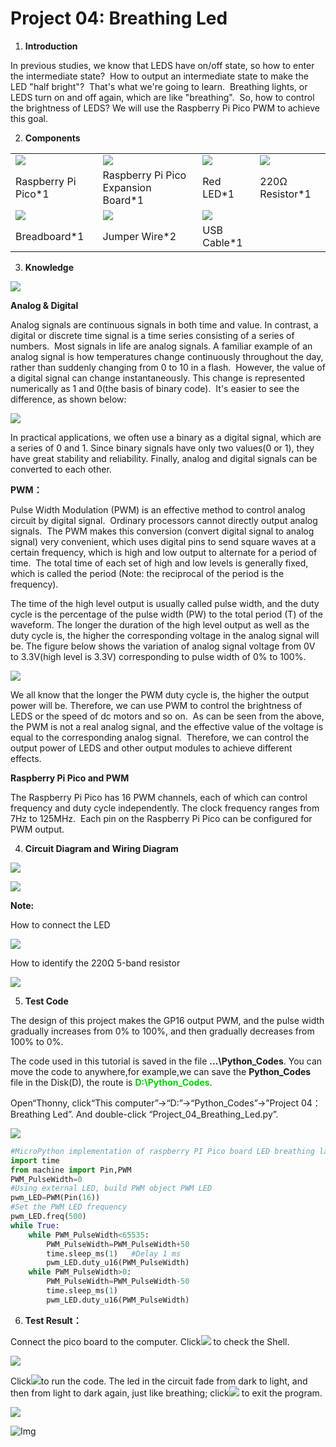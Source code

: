 # Project 04: Breathing Led

1. **Introduction**
    

In previous studies, we know that LEDS have on/off state, so how to enter the intermediate state?  How to output an intermediate state to make the LED "half bright"?  That's what we're going to learn.  Breathing lights, or LEDS turn on and off again, which are like "breathing".  So, how to control the brightness of LEDS?  We will use the Raspberry Pi Pico PWM to achieve this goal.  
    
2. **Components**

<table>
<tbody>
<tr class="odd">
<td><img src="https://raw.githubusercontent.com/keyestudio/KS3025-KS3025F-Keyestudio-Raspberry-Pi-Pico-Learning-Kit-Complete-Edition-Raspberry-Pi/master/media/19a8d68dfaf5224addb911f981c31ffc.jpeg"  /></td>
<td><img src="https://raw.githubusercontent.com/keyestudio/KS3025-KS3025F-Keyestudio-Raspberry-Pi-Pico-Learning-Kit-Complete-Edition-Raspberry-Pi/master/media/bbed91c0b45fcafc7e7163bfeabf68f9.png" /></td>
<td><img src="https://raw.githubusercontent.com/keyestudio/KS3025-KS3025F-Keyestudio-Raspberry-Pi-Pico-Learning-Kit-Complete-Edition-Raspberry-Pi/master/media/7eb361d680dfa351f07f8527aeb37abd.png" /></td>
<td><img src="https://raw.githubusercontent.com/keyestudio/KS3025-KS3025F-Keyestudio-Raspberry-Pi-Pico-Learning-Kit-Complete-Edition-Raspberry-Pi/master/media/098a2730d0b0a2a4b2079e0fc87fd38b.png" /></td>
</tr>
<tr class="even">
<td>Raspberry Pi Pico*1</td>
<td>Raspberry Pi Pico Expansion Board*1</td>
<td>Red LED*1</td>
<td>220Ω Resistor*1</td>
</tr>
<tr class="odd">

<td><img src="https://raw.githubusercontent.com/keyestudio/KS3025-KS3025F-Keyestudio-Raspberry-Pi-Pico-Learning-Kit-Complete-Edition-Raspberry-Pi/master/media/e380dd26e4825be9a768973802a55fe6.png"  /></td>
<td><img src="https://raw.githubusercontent.com/keyestudio/KS3025-KS3025F-Keyestudio-Raspberry-Pi-Pico-Learning-Kit-Complete-Edition-Raspberry-Pi/master/media/c801a7baee258ff7f5f28ac6e9a7097b.png" /></td>
<td><img src="https://raw.githubusercontent.com/keyestudio/KS3025-KS3025F-Keyestudio-Raspberry-Pi-Pico-Learning-Kit-Complete-Edition-Raspberry-Pi/master/media/7dcbd02995be3c142b2f97df7f7c03ce.png" /></td>
<td></td>
</tr>
<tr class="even">
<td>Breadboard*1</td>
<td>Jumper Wire*2</td>
<td>USB Cable*1</td>
<td></td>
</tr>
</tbody>
</table>

3.  **Knowledge**

![](../media/6549bdbfd4e7b6b2b341012105d655e8.png)

**Analog & Digital**

Analog signals are continuous signals in both time and value. In contrast, a digital or discrete time signal is a time series consisting of a series of numbers.  Most signals in life are analog signals. A familiar example of an analog signal is how temperatures change continuously throughout the day, rather than suddenly changing from 0 to 10 in a flash.  However, the value of a digital signal can change instantaneously. This change is represented numerically as 1 and 0(the basis of binary code).  It's easier to see the difference, as shown below:

![](../media/4bdf6127e563b453a1fd8953b4ebb277.png)

In practical applications, we often use a binary as a digital signal, which are a series of 0 and 1. Since binary signals have only two values(0 or 1), they have great stability and reliability. Finally, analog and digital signals can be converted to each other. 

**PWM：**

Pulse Width Modulation (PWM) is an effective method to control analog circuit by digital signal.  Ordinary processors cannot directly output analog signals.  The PWM makes this conversion (convert digital signal to analog signal) very convenient, which uses digital pins to send square waves at a certain frequency, which is high and low output to alternate for a period of time.  The total time of each set of high and low levels is generally fixed, which is called the period (Note: the reciprocal of the period is the frequency). 

The time of the high level output is usually called pulse width, and the duty cycle is the percentage of the pulse width (PW) to the total period (T) of the waveform. The longer the duration of the high level output as well as the duty cycle is, the higher the corresponding voltage in the analog signal will be. The figure below shows the variation of analog signal voltage from 0V to 3.3V(high level is 3.3V) corresponding to pulse width of 0% to 100%.  

![](../media/a439e1bd8a4578b43b7188c821d58594.jpeg)

We all know that the longer the PWM duty cycle is, the higher the output power will be. Therefore, we can use PWM to control the brightness of LEDS or the speed of dc motors and so on.  As can be seen from the above, the PWM is not a real analog signal, and the effective value of the voltage is equal to the corresponding analog signal.  Therefore, we can control the output power of LEDS and other output modules to achieve different effects.

**Raspberry Pi Pico and PWM**

The Raspberry Pi Pico has 16 PWM channels, each of which can control frequency and duty cycle independently. The clock frequency ranges from 7Hz to 125MHz.  Each pin on the Raspberry Pi Pico can be configured for PWM output.  

4.  **Circuit Diagram and** **Wiring Diagram**

![](../media/cb069d7553d861e3293d8bdbe85bbd05.png)

![](../media/898285da10fa9b39e52a02bc68758d27.png)

**Note:**

How to connect the LED

![](../media/42ff6f405dfa128593827de5aa03e94b.png)

How to identify the 220Ω 5-band resistor

![](../media/55c0199544e9819328f6d5778f10d7d0.png)

5.  **Test Code**

The design of this project makes the GP16 output PWM, and the pulse width gradually increases from 0% to 100%, and then gradually decreases from 100% to 0%.  

The code used in this tutorial is saved in the file **...\\Python_Codes**. You can move the code to anywhere,for example,we can save the **Python_Codes** file in the Disk(D), the route is <span style="color: rgb(0, 209, 0);">**D:\\Python_Codes**</span>.

Open“Thonny, click“This computer”→“D:”→“Python_Codes”→”Project 04：Breathing Led”. And double-click “Project\_04\_Breathing\_Led.py”.

![](../media/d0616993fc8b1deb9db4414e3146e602.png)

```python
#MicroPython implementation of raspberry PI Pico board LED breathing lamp program example
import time
from machine import Pin,PWM
PWM_PulseWidth=0
#Using external LED, build PWM object PWM LED
pwm_LED=PWM(Pin(16))
#Set the PWM LED frequency
pwm_LED.freq(500)
while True:
    while PWM_PulseWidth<65535:
        PWM_PulseWidth=PWM_PulseWidth+50
        time.sleep_ms(1)   #Delay 1 ms 
        pwm_LED.duty_u16(PWM_PulseWidth)
    while PWM_PulseWidth>0:
        PWM_PulseWidth=PWM_PulseWidth-50
        time.sleep_ms(1)
        pwm_LED.duty_u16(PWM_PulseWidth)
```


6.  **Test Result：**

Connect the pico board to the computer. Click![](../media/27451c8a9c13e29d02bc0f5831cfaf1f.png) to check the Shell.

![](/media/4daa8b74aec8af6056ec2a61ebabf397.png)

Click![](../media/da852227207616ccd9aff28f19e02690.png)to run the code. The led in the circuit fade from dark to light, and then from light to dark again, just like breathing; click![](../media/27451c8a9c13e29d02bc0f5831cfaf1f.png) to exit the program.

![](../media/9e8a8c744f9d22c8821016ea4b0491ba.png)


![Img](./media/img-20231025163126.png)
